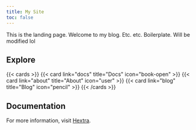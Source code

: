 ```yaml
---
title: My Site
toc: false
---
```


This is the landing page.
Welcome to my blog. Etc. etc.
Boilerplate. Will be modified lol

## Explore

{{< cards >}}
  {{< card link="docs" title="Docs" icon="book-open" >}}
  {{< card link="about" title="About" icon="user" >}}
  {{< card link="blog" title="Blog" icon="pencil" >}}
{{< /cards >}}

## Documentation

For more information, visit [Hextra](https://imfing.github.io/hextra).
